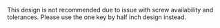 This design is not recommended due to issue with screw availability and tolerances. Please use the one key by half inch design instead.
